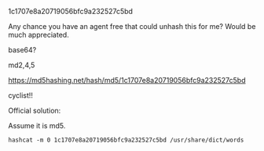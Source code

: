 1c1707e8a20719056bfc9a232527c5bd

Any chance you have an agent free that could unhash this for me? Would be much appreciated.

base64?

md2,4,5

https://md5hashing.net/hash/md5/1c1707e8a20719056bfc9a232527c5bd

cyclist!!


Official solution:

Assume it is md5.

```
hashcat -m 0 1c1707e8a20719056bfc9a232527c5bd /usr/share/dict/words
```
